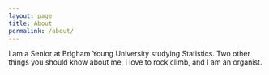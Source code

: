 ```yaml
---
layout: page
title: About
permalink: /about/
---
```


I am a Senior at Brigham Young University studying Statistics. Two other things you should know about me, I love to rock climb, and I am an organist.

